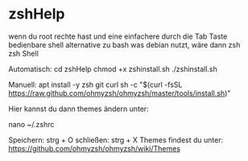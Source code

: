 # zshHelp

wenn du root rechte hast und eine einfachere durch die Tab Taste bedienbare shell alternative zu bash was debian nutzt, wäre dann zsh zsh Shell

Automatisch:
  cd zshHelp
  chmod +x zshinstall.sh
  ./zshinstall.sh

Manuell:
  apt install -y zsh git curl
  sh -c "$(curl -fsSL https://raw.github.com/ohmyzsh/ohmyzsh/master/tools/install.sh)"

Hier kannst du dann themes ändern unter:

  nano ~/.zshrc

Speichern: strg + O
schließen: strg +  X
Themes findest du unter:  https://github.com/ohmyzsh/ohmyzsh/wiki/Themes

